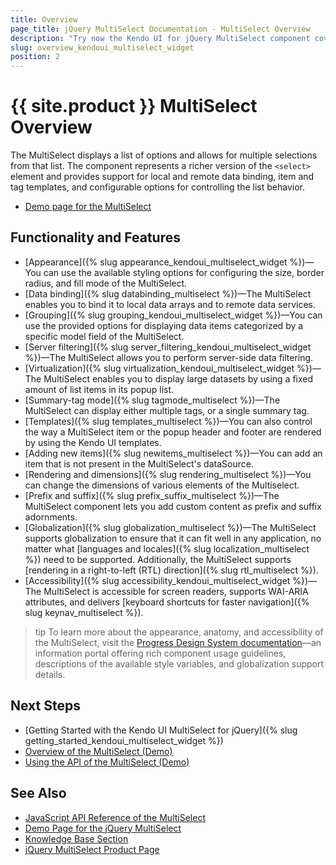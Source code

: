 ```yaml
---
title: Overview
page_title: jQuery MultiSelect Documentation - MultiSelect Overview
description: "Try now the Kendo UI for jQuery MultiSelect component covering everything from binding it to local arrays of data and remote data services, grouping its data and filter it on the server, using templates to customize its content and layout to virtualizing its records and loading them on demand, implementing a summary tag mode and offering a comprehensive set of options for styling its appearance."
slug: overview_kendoui_multiselect_widget
position: 2
---
```


# {{ site.product }} MultiSelect Overview

The MultiSelect displays a list of options and allows for multiple selections from that list. The component represents a richer version of the `<select>` element and provides support for local and remote data binding, item and tag templates, and configurable options for controlling the list behavior.

* [Demo page for the MultiSelect](https://demos.telerik.com/kendo-ui/multiselect/index)

## Functionality and Features

* [Appearance]({% slug appearance_kendoui_multiselect_widget %})&mdash;You can use the available styling options for configuring the size, border radius, and fill mode of the MultiSelect.
* [Data binding]({% slug databinding_multiselect %})&mdash;The MultiSelect enables you to bind it to local data arrays and to remote data services.
* [Grouping]({% slug grouping_kendoui_multiselect_widget %})&mdash;You can use the provided options for displaying data items categorized by a specific model field of the MultiSelect.
* [Server filtering]({% slug server_filtering_kendoui_multiselect_widget %})&mdash;The MultiSelect allows you to perform server-side data filtering.
* [Virtualization]({% slug virtualization_kendoui_multiselect_widget %})&mdash;The MultiSelect enables you to display large datasets by using a fixed amount of list items in its popup list.
* [Summary-tag mode]({% slug tagmode_multiselect %})&mdash;The MultiSelect can display either multiple tags, or a single summary tag.
* [Templates]({% slug templates_multiselect %})&mdash;You can also control the way a MultiSelect item or the popup header and footer are rendered by using the Kendo UI templates.
* [Adding new items]({% slug newitems_multiselect %})&mdash;You can add an item that is not present in the MultiSelect's dataSource. 
* [Rendering and dimensions]({% slug rendering_multiselect %})&mdash;You can change the dimensions of various elements of the Multiselect.
* [Prefix and suffix]({% slug prefix_suffix_multiselect %})&mdash;The MultiSelect component lets you add custom content as prefix and suffix adornments.
* [Globalization]({% slug globalization_multiselect %})&mdash;The MultiSelect supports globalization to ensure that it can fit well in any application, no matter what [languages and locales]({% slug localization_multiselect %}) need to be supported. Additionally, the MultiSelect supports [rendering in a right-to-left (RTL) direction]({% slug rtl_multiselect %}).
* [Accessibility]({% slug accessibility_kendoui_multiselect_widget %})&mdash;The MultiSelect is accessible for screen readers, supports WAI-ARIA attributes, and delivers [keyboard shortcuts for faster navigation]({% slug keynav_multiselect %}).

>tip To learn more about the appearance, anatomy, and accessibility of the MultiSelect, visit the [Progress Design System documentation](https://www.telerik.com/design-system/docs/components/multiselect/)—an information portal offering rich component usage guidelines, descriptions of the available style variables, and globalization support details.

## Next Steps

* [Getting Started with the Kendo UI MultiSelect for jQuery]({% slug getting_started_kendoui_multiselect_widget %})
* [Overview of the MultiSelect (Demo)](https://demos.telerik.com/kendo-ui/multiselect/index)
* [Using the API of the MultiSelect (Demo)](https://demos.telerik.com/kendo-ui/multiselect/api)

## See Also

* [JavaScript API Reference of the MultiSelect](/api/javascript/ui/multiselect)
* [Demo Page for the jQuery MultiSelect](https://demos.telerik.com/kendo-ui/multiselect/index)
* [Knowledge Base Section](/knowledge-base)
* [jQuery MultiSelect Product Page](https://www.telerik.com/kendo-jquery-ui/multiselect)
